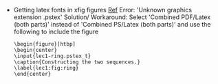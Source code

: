 * Getting latex fonts in xfig figures
  [Ref](http://www.cse.iitd.ernet.in/~bagchi/general/xfig-latex-fonts.html)
  Error:
    'Unknown graphics extension .pstex'
  Solution/ Workaround:
    Select 'Combined PDF/Latex (both parts)' instead of 'Combined PS/Latex (both parts)' and use the following to include the figure

      \begin{figure}[htbp]
      \begin{center}
      \input{lec1-ring.pstex_t}
      \caption{Constructing the two sequences.}
      \label{lec1:fig:ring}
      \end{center}
